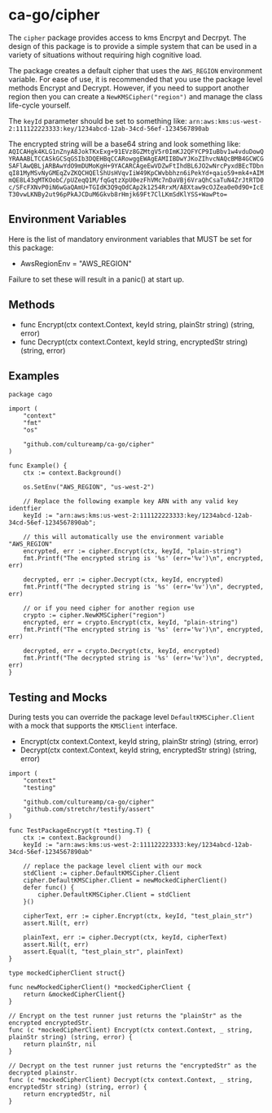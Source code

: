 # ca-go/cipher

The `cipher` package provides access to kms Encrpyt and Decrpyt. The design of this package is to provide a simple system that can be used in a variety of situations without requiring high cognitive load.

The package creates a default cipher that uses the `AWS_REGION` environment variable. For ease of use, it is recommended that you use the package level methods Encrypt and Decrypt. However, if you need to support another region then you can create a `NewKMSCipher("region")` and manage the class life-cycle yourself.

The `keyId` parameter should be set to something like: `arn:aws:kms:us-west-2:111122223333:key/1234abcd-12ab-34cd-56ef-1234567890ab`

The encrypted string will be a base64 string and look something like: `AQICAHgk4KLG1nZnyA8JokTKxExg+91EVz8GZMtgV5r0ImKJ2QFYCP9IuBbv1w4vduDowQYRAAABLTCCASkGCSqGSIb3DQEHBqCCARowggEWAgEAMIIBDwYJKoZIhvcNAQcBMB4GCWCGSAFlAwQBLjARBAwYdO9mDUMoKgH+9YACARCAgeEwVDZwFtIhdBL6JO2wNrcPyxdBEcTDbnqI81MyMSvNyGMEqZvZKQCHQElShUsHVqvIiW49KpCWvbbhzn6iPekYd+qaio59+mk4+AIMmQE8L43qMTKOobC/pUZeqQ1M/fqGqtzXpU0ezFhVMc7nDaVBj6VraQhCsaTuN4ZrJtRTD0c/SFcFXNvP0iN6wGaQAmU+TGIdK3Q9qOdCAp2k1254RrxM/A8Xtaw9cOJZea0e0d9O+IcET30vwLKNBy2ut96pPkAJCDuM6Gkvb8rHmjk69Ft7ClLKmSdKlYSS+WawPto=`

## Environment Variables

Here is the list of mandatory environment variables that MUST be set for this package:
- AwsRegionEnv    = "AWS_REGION"

Failure to set these will result in a panic() at start up.

## Methods

- func Encrypt(ctx context.Context, keyId string, plainStr string) (string, error)
- func Decrypt(ctx context.Context, keyId string, encryptedStr string) (string, error)

## Examples

```
package cago

import (
	"context"
	"fmt"
	"os"

	"github.com/cultureamp/ca-go/cipher"
)

func Example() {
	ctx := context.Background()

	os.SetEnv("AWS_REGION", "us-west-2")

	// Replace the following example key ARN with any valid key identfier
	keyId := "arn:aws:kms:us-west-2:111122223333:key/1234abcd-12ab-34cd-56ef-1234567890ab";

	// this will automatically use the environment variable "AWS_REGION"
	encrypted, err := cipher.Encrypt(ctx, keyId, "plain-string")
	fmt.Printf("The encrypted string is '%s' (err='%v')\n", encrypted, err)

	decrypted, err := cipher.Decrypt(ctx, keyId, encrypted)
	fmt.Printf("The decrypted string is '%s' (err='%v')\n", decrypted, err)

	// or if you need cipher for another region use
	crypto := cipher.NewKMSCipher("region")
	encrypted, err = crypto.Encrypt(ctx, keyId, "plain-string")
	fmt.Printf("The encrypted string is '%s' (err='%v')\n", encrypted, err)

	decrypted, err = crypto.Decrypt(ctx, keyId, encrypted)
	fmt.Printf("The decrypted string is '%s' (err='%v')\n", decrypted, err)
}
```
## Testing and Mocks

During tests you can override the package level `DefaultKMSCipher.Client` with a mock that supports the `KMSClient` interface.

- Encrypt(ctx context.Context, keyId string, plainStr string) (string, error)
- Decrypt(ctx context.Context, keyId string, encryptedStr string) (string, error)

```
import (
	"context"
	"testing"

	"github.com/cultureamp/ca-go/cipher"
	"github.com/stretchr/testify/assert"
)

func TestPackageEncrypt(t *testing.T) {
	ctx := context.Background()
	keyId := "arn:aws:kms:us-west-2:111122223333:key/1234abcd-12ab-34cd-56ef-1234567890ab"

	// replace the package level client with our mock
	stdClient := cipher.DefaultKMSCipher.Client
	cipher.DefaultKMSCipher.Client = newMockedCipherClient()
	defer func() {
		cipher.DefaultKMSCipher.Client = stdClient
	}()

	cipherText, err := cipher.Encrypt(ctx, keyId, "test_plain_str")
	assert.Nil(t, err)

	plainText, err := cipher.Decrypt(ctx, keyId, cipherText)
	assert.Nil(t, err)
	assert.Equal(t, "test_plain_str", plainText)
}

type mockedCipherClient struct{}

func newMockedCipherClient() *mockedCipherClient {
	return &mockedCipherClient{}
}

// Encrypt on the test runner just returns the "plainStr" as the encrypted encryptedStr.
func (c *mockedCipherClient) Encrypt(ctx context.Context, _ string, plainStr string) (string, error) {
	return plainStr, nil
}

// Decrypt on the test runner just returns the "encryptedStr" as the decrypted plainstr.
func (c *mockedCipherClient) Decrypt(ctx context.Context, _ string, encryptedStr string) (string, error) {
	return encryptedStr, nil
}
```
